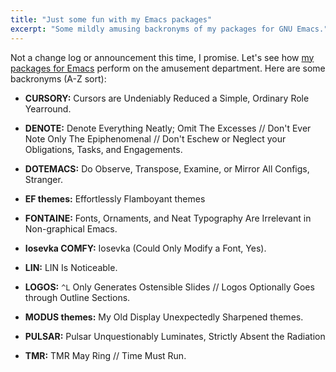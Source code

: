 ```yaml
---
title: "Just some fun with my Emacs packages"
excerpt: "Some mildly amusing backronyms of my packages for GNU Emacs."
---
```


Not a change log or announcement this time, I promise.  Let's see how
[my packages for Emacs](https://protesilaos.com/emacs) perform on the
amusement department.  Here are some backronyms (A-Z sort):

+ **CURSORY:** Cursors are Undeniably Reduced a Simple, Ordinary Role
  Yearround.

+ **DENOTE:** Denote Everything Neatly; Omit The Excesses // Don't Ever
  Note Only The Epiphenomenal // Don't Eschew or Neglect your
  Obligations, Tasks, and Engagements.

+ **DOTEMACS:** Do Observe, Transpose, Examine, or Mirror All Configs,
  Stranger.

+ **EF themes:** Effortlessly Flamboyant themes

+ **FONTAINE:** Fonts, Ornaments, and Neat Typography Are Irrelevant in
  Non-graphical Emacs.

+ **Iosevka COMFY:** Iosevka (Could Only Modify a Font, Yes).

+ **LIN:** LIN Is Noticeable.

+ **LOGOS:** `^L` Only Generates Ostensible Slides // Logos Optionally
  Goes through Outline Sections.

+ **MODUS themes:** My Old Display Unexpectedly Sharpened themes.

+ **PULSAR:** Pulsar Unquestionably Luminates, Strictly Absent the
  Radiation

+ **TMR:** TMR May Ring // Time Must Run.
